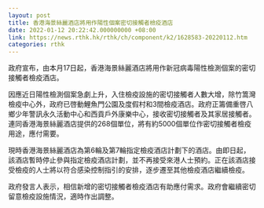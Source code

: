```yaml
---
layout: post
title: 香港海景絲麗酒店將用作陽性個案密切接觸者檢疫酒店
date: 2022-01-12 20:22:42.000000000 +08:00
link: https://news.rthk.hk/rthk/ch/component/k2/1628583-20220112.htm
categories: rthk
---
```


政府宣布，由本月17日起，香港海景絲麗酒店將用作新冠病毒陽性檢測個案的密切接觸者檢疫酒店。
 
因應近日陽性檢測個案急劇上升，入住檢疫設施的密切接觸者人數大增，除竹篙灣檢疫中心外，政府已啓動鯉魚門公園及度假村和3間檢疫酒店。政府正籌備重啓八鄉少年警訊永久活動中心和西貢戶外康樂中心，接收密切接觸者及其家居接觸者。連同香港海景絲麗酒店提供的268個單位，將有約5000個單位作密切接觸者檢疫用途，應付需要。
 
現時香港海景絲麗酒店為第6輪及第7輪指定檢疫酒店計劃下的酒店。由即日起，該酒店暫時停止參與指定檢疫酒店計劃，並不再接受來港人士預約。正在該酒店接受檢疫的人士將以符合感染控制指引的安排，逐步遷至其他檢疫酒店繼續檢疫。
 
政府發言人表示，相信新增的密切接觸者檢疫酒店有助應付需求。政府會繼續密切留意檢疫設施情況，適時作出調整。
